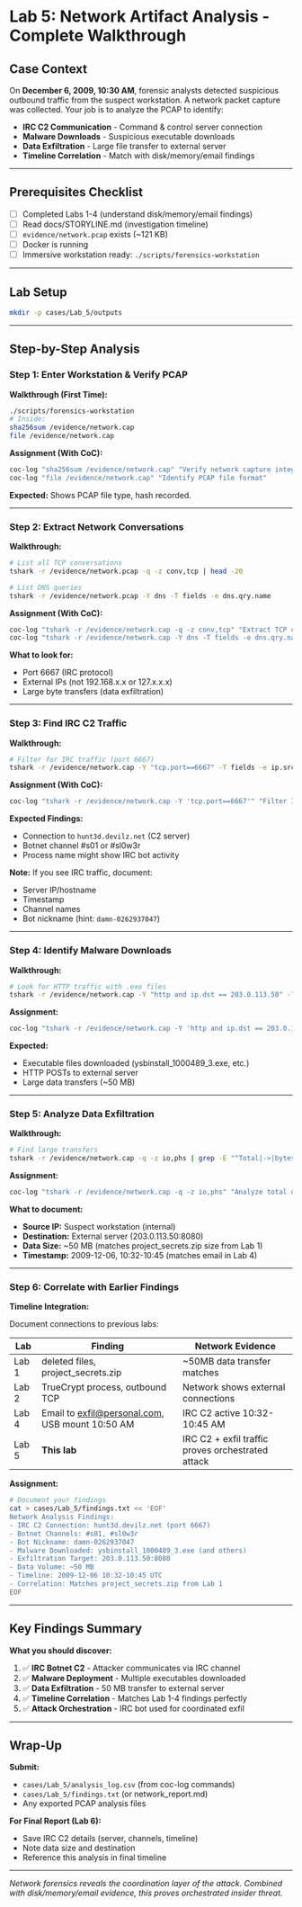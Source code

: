 # Lab 5: Network Artifact Analysis - Complete Walkthrough

## Case Context

On **December 6, 2009, 10:30 AM**, forensic analysts detected suspicious outbound traffic from the suspect workstation. A network packet capture was collected. Your job is to analyze the PCAP to identify:

- **IRC C2 Communication** - Command & control server connection
- **Malware Downloads** - Suspicious executable downloads
- **Data Exfiltration** - Large file transfer to external server
- **Timeline Correlation** - Match with disk/memory/email findings

---

## Prerequisites Checklist

- [ ] Completed Labs 1-4 (understand disk/memory/email findings)
- [ ] Read docs/STORYLINE.md (investigation timeline)
- [ ] `evidence/network.pcap` exists (~121 KB)
- [ ] Docker is running
- [ ] Immersive workstation ready: `./scripts/forensics-workstation`

---

## Lab Setup

```bash
mkdir -p cases/Lab_5/outputs
```

---

## Step-by-Step Analysis

### Step 1: Enter Workstation & Verify PCAP

**Walkthrough (First Time):**
```bash
./scripts/forensics-workstation
# Inside:
sha256sum /evidence/network.cap
file /evidence/network.cap
```

**Assignment (With CoC):**
```bash
coc-log "sha256sum /evidence/network.cap" "Verify network capture integrity"
coc-log "file /evidence/network.cap" "Identify PCAP file format"
```

**Expected:** Shows PCAP file type, hash recorded.

---

### Step 2: Extract Network Conversations

**Walkthrough:**
```bash
# List all TCP conversations
tshark -r /evidence/network.pcap -q -z conv,tcp | head -20

# List DNS queries
tshark -r /evidence/network.pcap -Y dns -T fields -e dns.qry.name
```

**Assignment (With CoC):**
```bash
coc-log "tshark -r /evidence/network.cap -q -z conv,tcp" "Extract TCP conversations"
coc-log "tshark -r /evidence/network.cap -Y dns -T fields -e dns.qry.name" "Extract DNS queries"
```

**What to look for:**
- Port 6667 (IRC protocol)
- External IPs (not 192.168.x.x or 127.x.x.x)
- Large byte transfers (data exfiltration)

---

### Step 3: Find IRC C2 Traffic

**Walkthrough:**
```bash
# Filter for IRC traffic (port 6667)
tshark -r /evidence/network.cap -Y "tcp.port==6667" -T fields -e ip.src -e ip.dst -e tcp.srcport -e tcp.dstport
```

**Assignment (With CoC):**
```bash
coc-log "tshark -r /evidence/network.cap -Y 'tcp.port==6667'" "Filter IRC C2 traffic (port 6667)"
```

**Expected Findings:**
- Connection to `hunt3d.devilz.net` (C2 server)
- Botnet channel #s01 or #sl0w3r
- Process name might show IRC bot activity

**Note:** If you see IRC traffic, document:
- Server IP/hostname
- Timestamp
- Channel names
- Bot nickname (hint: `damn-0262937047`)

---

### Step 4: Identify Malware Downloads

**Walkthrough:**
```bash
# Look for HTTP traffic with .exe files
tshark -r /evidence/network.cap -Y "http and ip.dst == 203.0.113.50" -T fields -e http.host -e http.request.uri
```

**Assignment:**
```bash
coc-log "tshark -r /evidence/network.cap -Y 'http and ip.dst == 203.0.113.50'" "Find HTTP traffic to suspected exfil server"
```

**Expected:**
- Executable files downloaded (ysbinstall_1000489_3.exe, etc.)
- HTTP POSTs to external server
- Large data transfers (~50 MB)

---

### Step 5: Analyze Data Exfiltration

**Walkthrough:**
```bash
# Find large transfers
tshark -r /evidence/network.cap -q -z io,phs | grep -E "^Total|->|bytes"
```

**Assignment:**
```bash
coc-log "tshark -r /evidence/network.cap -q -z io,phs" "Analyze total data flow (protocol hierarchy)"
```

**What to document:**
- **Source IP:** Suspect workstation (internal)
- **Destination:** External server (203.0.113.50:8080)
- **Data Size:** ~50 MB (matches project_secrets.zip size from Lab 1)
- **Timestamp:** 2009-12-06, 10:32-10:45 (matches email in Lab 4)

---

### Step 6: Correlate with Earlier Findings

**Timeline Integration:**

Document connections to previous labs:

| Lab | Finding | Network Evidence |
|-----|---------|------------------|
| Lab 1 | deleted files, project_secrets.zip | ~50MB data transfer matches |
| Lab 2 | TrueCrypt process, outbound TCP | Network shows external connections |
| Lab 4 | Email to exfil@personal.com, USB mount 10:50 AM | IRC C2 active 10:32-10:45 AM |
| Lab 5 | **This lab** | IRC C2 + exfil traffic proves orchestrated attack |

**Assignment:**
```bash
# Document your findings
cat > cases/Lab_5/findings.txt << 'EOF'
Network Analysis Findings:
- IRC C2 Connection: hunt3d.devilz.net (port 6667)
- Botnet Channels: #s01, #sl0w3r
- Bot Nickname: damn-0262937047
- Malware Downloaded: ysbinstall_1000489_3.exe (and others)
- Exfiltration Target: 203.0.113.50:8080
- Data Volume: ~50 MB
- Timeline: 2009-12-06 10:32-10:45 UTC
- Correlation: Matches project_secrets.zip from Lab 1
EOF
```

---

## Key Findings Summary

**What you should discover:**

1. ✅ **IRC Botnet C2** - Attacker communicates via IRC channel
2. ✅ **Malware Deployment** - Multiple executables downloaded
3. ✅ **Data Exfiltration** - 50 MB transfer to external server
4. ✅ **Timeline Correlation** - Matches Lab 1-4 findings perfectly
5. ✅ **Attack Orchestration** - IRC bot used for coordinated exfil

---

## Wrap-Up

**Submit:**
- `cases/Lab_5/analysis_log.csv` (from coc-log commands)
- `cases/Lab_5/findings.txt` (or network_report.md)
- Any exported PCAP analysis files

**For Final Report (Lab 6):**
- Save IRC C2 details (server, channels, timeline)
- Note data size and destination
- Reference this analysis in final timeline

---

*Network forensics reveals the coordination layer of the attack. Combined with disk/memory/email evidence, this proves orchestrated insider threat.*
